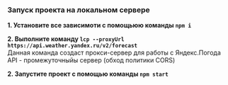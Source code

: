 ### Запуск проекта на локальном сервере
**1. Установите все зависимоти с помощьюю команды `npm i`**

**2. Выполните команду `lcp --proxyUrl https://api.weather.yandex.ru/v2/forecast `**
<br/>
Данная команда создаст прокси-сервер для работы с Яндекс.Погода API - промежуточныйы сервер (обход политики CORS)

**2. Запустите проект с помощью команды `npm start`**

